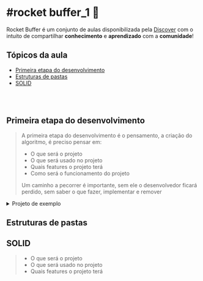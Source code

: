 
# #rocket buffer_1 🚀

Rocket Buffer é um conjunto de aulas disponibilizada pela [Discover](https://discord.gg/Bzx3tzJw) com o intuito de compartilhar **conhecimento** e **aprendizado** com a **comunidade**!


<h2>Tópicos da aula</h2>

<ul>
  <li><a href="#first-step-dev">Primeira etapa do desenvolvimento</a></li>
  <li><a href="#folder-structure">Estruturas de pastas</a></li>
  <li><a href="#solid">SOLID</a></li>
</ul>

<br/>
<br/>

<h2 id="first-step-dev">Primeira etapa do desenvolvimento</h1>

> A primeira etapa do desenvolvimento é o pensamento, a criação do algoritmo, é preciso pensar em:
> <ul>
>  <li>O que será o projeto</li>
>  <li>O que será usado no projeto</li>
>  <li>Quais features o projeto terá</li>
>  <li>Como será o funcionamento do projeto</li>
> </ul>
>
> Um caminho a pecorrer é importante, sem ele o desenvolvedor ficará perdido, sem saber o que fazer, implementar e remover

<details>
<summary>Projeto de exemplo</summary>


> Sistema de cadastro / login automático por serial
>
> - [x] s

</details>




<h2 id="folder-structure">Estruturas de pastas</h1>

<h2 id="solid">SOLID</h1>

> * O que será o projeto
> * O que será usado no projeto
> * Quais features o projeto terá
